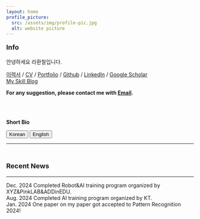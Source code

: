 ```yaml
---
layout: home
profile_picture:
  src: /assets/img/profile-pic.jpg
  alt: website picture
---
```

<p style="font-size: 18px;">
  <strong>Info</strong><br>
</p>
<p>
  안녕하세요 라환철입니다. 
</p> 
<p>
  <a href="/assets/pdf/resume.pdf" target="_blank">이력서</a> / <a href="/assets/pdf/CV_HyunWoo.pdf" target="_blank">CV</a> / <a href="/assets/pdf/portfolio.pdf" target="_blank">Portfolio</a> / <a href="https://github.com/khw11044" target="_blank">Github</a> / <a href="https://www.linkedin.com/in/hyunwoo-kim-35a441205/" target="_blank">LinkedIn</a> / <a href="https://scholar.google.co.kr/citations?user=FhdyFDMAAAAJ&hl=ko&authuser=1" target="_blank">Google Scholar</a><br>
  <a href="https://hyundoil.tistory.com/" target="_blank">My Skill Blog</a> <br>
</p>
<p>
  <strong>For any suggestion, please contact me with <a href="mailto:khw11044@gmail.com">Email</a>.</strong><br>
</p>
<br>
<br>
<p id="short-bio-title">
  <strong>Short Bio</strong>
</p>
<div id="short-bio-container">
  <div id="language-switch">
    <button id="btn-korean" class="active">Korean</button>
    <button id="btn-english">English</button>
  </div>
  <hr id="short-bio-divider"> <!-- 가로선 추가 -->
  <p id="short-bio-content"></p>
</div>
<br>
<p style="font-size: 18px;">
  <strong>Recent News</strong><br>
</p>
<hr id="short-bio-divider"> <!-- 가로선 추가 -->
<p>
Dec. 2024 Completed Robot&AI training program organized by XYZ&PinkLAB&ADDinEDU.<br>
Aug. 2024 Completed AI training program organized by KT.<br>
Jan. 2024 One paper on my paper got accepted to Pattern Recognition 2024!<br>
</p>
